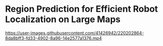 # Region Prediction for Efficient Robot Localization on Large Maps



https://user-images.githubusercontent.com/41426942/220202864-8da8bff3-fd33-4902-8a96-14e2577a1376.mp4

